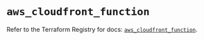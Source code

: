 # `aws_cloudfront_function`

Refer to the Terraform Registry for docs: [`aws_cloudfront_function`](https://registry.terraform.io/providers/hashicorp/aws/5.86.1/docs/resources/cloudfront_function).
